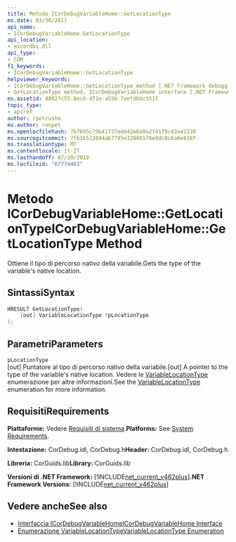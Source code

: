 ```yaml
---
title: Metodo ICorDebugVariableHome::GetLocationType
ms.date: 03/30/2017
api_name:
- ICorDebugVariableHome.GetLocationType
api_location:
- mscordbi.dll
api_type:
- COM
f1_keywords:
- ICorDebugVariableHome::GetLocationType
helpviewer_keywords:
- ICorDebugVariableHome::GetLocationType method [.NET Framework debugging]
- GetLocationType method, ICorDebugVariableHome interface [.NET Framework debugging]
ms.assetid: 88027c55-8ec6-4f1e-a55b-7eefdbbc3515
topic_type:
- apiref
author: rpetrusha
ms.author: ronpet
ms.openlocfilehash: 7b7b95c79b41737ade42e6a9a2741f9c43a41130
ms.sourcegitcommit: 7f616512044ab7795e32806578e8dc0c6a0e038f
ms.translationtype: MT
ms.contentlocale: it-IT
ms.lasthandoff: 07/10/2019
ms.locfileid: "67774463"
---
```

# <a name="icordebugvariablehomegetlocationtype-method"></a><span data-ttu-id="27c74-102">Metodo ICorDebugVariableHome::GetLocationType</span><span class="sxs-lookup"><span data-stu-id="27c74-102">ICorDebugVariableHome::GetLocationType Method</span></span>
<span data-ttu-id="27c74-103">Ottiene il tipo di percorso nativo della variabile.</span><span class="sxs-lookup"><span data-stu-id="27c74-103">Gets the type of the variable's native location.</span></span>  
  
## <a name="syntax"></a><span data-ttu-id="27c74-104">Sintassi</span><span class="sxs-lookup"><span data-stu-id="27c74-104">Syntax</span></span>  
  
```cpp  
HRESULT GetLocationType(  
    [out] VariableLocationType *pLocationType  
);  
```  
  
## <a name="parameters"></a><span data-ttu-id="27c74-105">Parametri</span><span class="sxs-lookup"><span data-stu-id="27c74-105">Parameters</span></span>  
 `pLocationType`  
 <span data-ttu-id="27c74-106">[out] Puntatore al tipo di percorso nativo della variabile.</span><span class="sxs-lookup"><span data-stu-id="27c74-106">[out] A pointer to the type of the variable's native location.</span></span>  <span data-ttu-id="27c74-107">Vedere le [VariableLocationType](../../../../docs/framework/unmanaged-api/debugging/variablelocationtype-enumeration.md) enumerazione per altre informazioni.</span><span class="sxs-lookup"><span data-stu-id="27c74-107">See the [VariableLocationType](../../../../docs/framework/unmanaged-api/debugging/variablelocationtype-enumeration.md) enumeration for more information.</span></span>  
  
## <a name="requirements"></a><span data-ttu-id="27c74-108">Requisiti</span><span class="sxs-lookup"><span data-stu-id="27c74-108">Requirements</span></span>  
 <span data-ttu-id="27c74-109">**Piattaforme:** Vedere [Requisiti di sistema](../../../../docs/framework/get-started/system-requirements.md).</span><span class="sxs-lookup"><span data-stu-id="27c74-109">**Platforms:** See [System Requirements](../../../../docs/framework/get-started/system-requirements.md).</span></span>  
  
 <span data-ttu-id="27c74-110">**Intestazione:** CorDebug.idl, CorDebug.h</span><span class="sxs-lookup"><span data-stu-id="27c74-110">**Header:** CorDebug.idl, CorDebug.h</span></span>  
  
 <span data-ttu-id="27c74-111">**Libreria:** CorGuids.lib</span><span class="sxs-lookup"><span data-stu-id="27c74-111">**Library:** CorGuids.lib</span></span>  
  
 <span data-ttu-id="27c74-112">**Versioni di .NET Framework:** [!INCLUDE[net_current_v462plus](../../../../includes/net-current-v462plus-md.md)]</span><span class="sxs-lookup"><span data-stu-id="27c74-112">**.NET Framework Versions:** [!INCLUDE[net_current_v462plus](../../../../includes/net-current-v462plus-md.md)]</span></span>  
  
## <a name="see-also"></a><span data-ttu-id="27c74-113">Vedere anche</span><span class="sxs-lookup"><span data-stu-id="27c74-113">See also</span></span>

- [<span data-ttu-id="27c74-114">Interfaccia ICorDebugVariableHome</span><span class="sxs-lookup"><span data-stu-id="27c74-114">ICorDebugVariableHome Interface</span></span>](../../../../docs/framework/unmanaged-api/debugging/icordebugvariablehome-interface.md)
- [<span data-ttu-id="27c74-115">Enumerazione VariableLocationType</span><span class="sxs-lookup"><span data-stu-id="27c74-115">VariableLocationType Enumeration</span></span>](../../../../docs/framework/unmanaged-api/debugging/variablelocationtype-enumeration.md)
